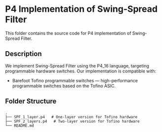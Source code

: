 # P4 Implementation of Swing-Spread Filter

This folder contains the source code for P4 implementation of Swing-Spread Filter.

## Description

We implement Swing-Spread Filter using the P4_16 language, targeting programmable hardware switches. Our implementation is compatible with:

- Barefoot Tofino programmable switches — high-performance programmable switches based on the Tofino ASIC.

## Folder Structure

```
.
├── SPF_1_layer.p4   # One-layer version for Tofino hardware
├── SPF_2_layers.p4   # Two-layer version for Tofino hardware
└── README.md
```
